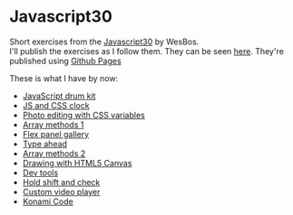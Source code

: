 # Javascript30

Short exercises from the [Javascript30](https://javascript30.com/) by WesBos.  
I'll publish the exercises as I follow them. They can be seen [here](https://joaquincasal.github.io/Javascript30/). They're published using [Github Pages](https://pages.github.com/)

These is what I have by now:

- [JavaScript drum kit](https://joaquincasal.github.io/Javascript30/01-DrumKit)
- [JS and CSS clock](https://joaquincasal.github.io/Javascript30/02-Clock)
- [Photo editing with CSS variables](https://joaquincasal.github.io/Javascript30/03-CSS_Variables)
- [Array methods 1](https://joaquincasal.github.io/Javascript30/04-Array_Cardio_1)
- [Flex panel gallery](https://joaquincasal.github.io/Javascript30/05-Flex_Panel_Gallery)
- [Type ahead](https://joaquincasal.github.io/Javascript30/06-Type_Ahead)
- [Array methods 2](https://joaquincasal.github.io/Javascript30/07-Array_Cardio_2)
- [Drawing with HTML5 Canvas](https://joaquincasal.github.io/Javascript30/08-Fun_with_HTML5_Canvas)
- [Dev tools](https://joaquincasal.github.io/Javascript30/09-Dev_Tools_Domination)
- [Hold shift and check](https://joaquincasal.github.io/Javascript30/10-Hold_Shift_and_Check_Checkboxes)
- [Custom video player](https://joaquincasal.github.io/Javascript30/11-Custom_Video_Player)
- [Konami Code](https://joaquincasal.github.io/Javascript30/12-Konami_Code)